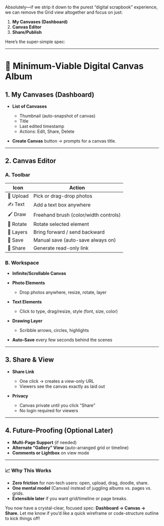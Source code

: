 Absolutely—if we strip it down to the purest “digital scrapbook” experience, we can remove the Grid view altogether and focus on just:

1. **My Canvases (Dashboard)**
2. **Canvas Editor**
3. **Share/Publish**

Here’s the super-simple spec:

---

# 📕 Minimum-Viable Digital Canvas Album

## 1. My Canvases (Dashboard)

* **List of Canvases**

  * Thumbnail (auto-snapshot of canvas)
  * Title
  * Last edited timestamp
  * Actions: Edit, Share, Delete

* **Create Canvas** button → prompts for a canvas title.

---

## 2. Canvas Editor

### A. Toolbar

| Icon      | Action                                |
| --------- | ------------------------------------- |
| 📁 Upload | Pick or drag-drop photos              |
| ✍️ Text   | Add a text box anywhere               |
| 🖌️ Draw  | Freehand brush (color/width controls) |
| 🔄 Rotate | Rotate selected element               |
| 📑 Layers | Bring forward / send backward         |
| 💾 Save   | Manual save (auto-save always on)     |
| 🔗 Share  | Generate read-only link               |

### B. Workspace

* **Infinite/Scrollable Canvas**
* **Photo Elements**

  * Drop photos anywhere, resize, rotate, layer
* **Text Elements**

  * Click to type, drag/resize, style (font, size, color)
* **Drawing Layer**

  * Scribble arrows, circles, highlights
* **Auto-Save** every few seconds behind the scenes

---

## 3. Share & View

* **Share Link**

  * One click → creates a view-only URL
  * Viewers see the canvas exactly as laid out
* **Privacy**

  * Canvas private until you click “Share”
  * No login required for viewers

---

## 4. Future-Proofing (Optional Later)

* **Multi-Page Support** (if needed)
* **Alternate “Gallery” View** (auto-arranged grid or timeline)
* **Comments or Lightbox** on view mode

---

### 📈 Why This Works

* **Zero friction** for non-tech users: open, upload, drag, doodle, share.
* **One mental model** (Canvas) instead of juggling albums vs. pages vs. grids.
* **Extensible later** if you want grid/timeline or page breaks.

You now have a crystal-clear, focused spec:
**Dashboard → Canvas → Share.** Let me know if you’d like a quick wireframe or code-structure outline to kick things off!
